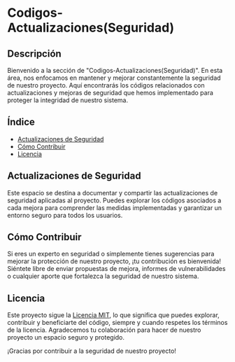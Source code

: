 # Codigos-Actualizaciones(Seguridad)

## Descripción

Bienvenido a la sección de "Codigos-Actualizaciones(Seguridad)". En esta área, nos enfocamos en mantener y mejorar constantemente la seguridad de nuestro proyecto. Aquí encontrarás los códigos relacionados con actualizaciones y mejoras de seguridad que hemos implementado para proteger la integridad de nuestro sistema.

## Índice

* [Actualizaciones de Seguridad](#actualizaciones-de-seguridad)
* [Cómo Contribuir](#cómo-contribuir)
* [Licencia](#licencia)

## Actualizaciones de Seguridad

Este espacio se destina a documentar y compartir las actualizaciones de seguridad aplicadas al proyecto. Puedes explorar los códigos asociados a cada mejora para comprender las medidas implementadas y garantizar un entorno seguro para todos los usuarios.

## Cómo Contribuir

Si eres un experto en seguridad o simplemente tienes sugerencias para mejorar la protección de nuestro proyecto, ¡tu contribución es bienvenida! Siéntete libre de enviar propuestas de mejora, informes de vulnerabilidades o cualquier aporte que fortalezca la seguridad de nuestro sistema.

## Licencia

Este proyecto sigue la [Licencia MIT](enlace-a-la-licencia), lo que significa que puedes explorar, contribuir y beneficiarte del código, siempre y cuando respetes los términos de la licencia. Agradecemos tu colaboración para hacer de nuestro proyecto un espacio seguro y protegido.

¡Gracias por contribuir a la seguridad de nuestro proyecto!
